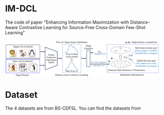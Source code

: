 # IM-DCL
The code of paper "Enhancing Information Maximization with Distance-Aware Contrastive Learning for Source-Free Cross-Domain Few-Shot Learning"

![Overview of IM-DCL](img-folder/1693295248(1).png)

# Dataset
The 4 datasets are from BS-CDFSL. You can find the datasets from 
